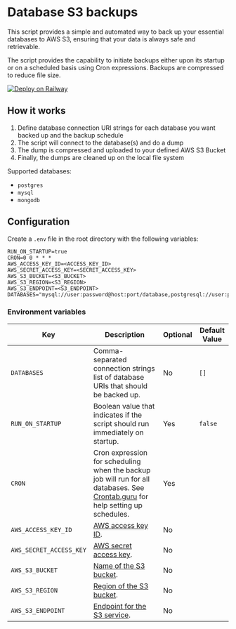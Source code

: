 # Database S3 backups
This script provides a simple and automated way to back up your essential databases to AWS S3, ensuring that your data is always safe and retrievable.

The script provides the capability to initiate backups either upon its startup or on a scheduled basis using Cron expressions. Backups are compressed to reduce file size.

[![Deploy on Railway](https://railway.app/button.svg)](https://railway.app/template/U_wjYd?referralCode=lukeliasi)

## How it works 
1. Define database connection URI strings for each database you want backed up and the backup schedule 
2. The script will connect to the database(s) and do a dump
3. The dump is compressed and uploaded to your defined AWS S3 Bucket
4. Finally, the dumps are cleaned up on the local file system

Supported databases:
- `postgres`
- `mysql`
- `mongodb`

## Configuration
Create a `.env` file in the root directory with the following variables:

```
RUN_ON_STARTUP=true
CRON=0 0 * * *
AWS_ACCESS_KEY_ID=<ACCESS_KEY_ID>
AWS_SECRET_ACCESS_KEY=<SECRET_ACCESS_KEY>
AWS_S3_BUCKET=<S3_BUCKET>
AWS_S3_REGION=<S3_REGION>
AWS_S3_ENDPOINT=<S3_ENDPOINT>
DATABASES="mysql://user:password@host:port/database,postgresql://user:password@host:port/database,mongodb://user:password@host:port"
```

### Environment variables

| Key                     | Description              | Optional | Default Value |
|-------------------------|--------------------------|----------|---------------|
| `DATABASES`             | Comma-separated connection strings list of database URIs that should be backed up. | No | `[]`|
| `RUN_ON_STARTUP`        | Boolean value that indicates if the script should run immediately on startup. | Yes | `false` |
| `CRON`                  | Cron expression for scheduling when the backup job will run for all databases. See [Crontab.guru](https://crontab.guru/) for help setting up schedules. | Yes | |
| `AWS_ACCESS_KEY_ID`     | [AWS access key ID](https://docs.aws.amazon.com/general/latest/gr/aws-sec-cred-types.html#access-keys-and-secret-access-keys). | No | |
| `AWS_SECRET_ACCESS_KEY` | [AWS secret access key](https://docs.aws.amazon.com/general/latest/gr/aws-sec-cred-types.html#access-keys-and-secret-access-keys). | No | |
| `AWS_S3_BUCKET`         | [Name of the S3 bucket](https://docs.aws.amazon.com/AmazonS3/latest/dev/Welcome.html). | No | |
| `AWS_S3_REGION`         | [Region of the S3 bucket](https://docs.aws.amazon.com/general/latest/gr/rande.html). | No | |
| `AWS_S3_ENDPOINT`       | [Endpoint for the S3 service](https://docs.aws.amazon.com/general/latest/gr/s3.html). | No | |
